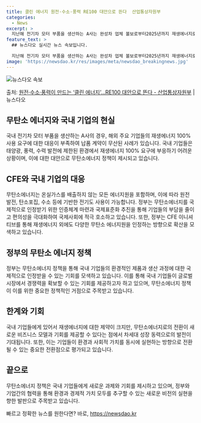 ```yaml
---
title: 클린 에너지 원전·수소·풍력 RE100 대안으로 뜬다  산업통상자원부
categories:
  - News
excerpt: >
  지난해 전기차 모터 부품을 생산하는 A사는 완성차 업체 볼보로부터2025년까지 재생에너지로만 전력을 100%…
feature_text: >
  ## 뉴스다오 실시간 뉴스 속보입니다.

  지난해 전기차 모터 부품을 생산하는 A사는 완성차 업체 볼보로부터2025년까지 재생에너지로만 전력을 100%…
image: 'https://newsdao.kr/res/images/meta/newsdao_breakingnews.jpg'
---
```


![뉴스다오 속보](https://newsdao.kr/res/images/meta/newsdao_breakingnews.jpg)

<p>출처: <a href="https://newsdao.kr/2931" rel="dofollow">원전·수소·풍력이 만드는 ‘클린 에너지’…RE100 대안으로 뜬다 - 산업통상자원부</a> | 뉴스다오</p>

<h2 data-ke-size="size26">무탄소 에너지와 국내 기업의 현실</h2>
국내 전기차 모터 부품을 생산하는 A사의 경우, 해외 주요 기업들의 재생에너지 100% 사용 요구에 대한 대응이 부족하여 납품 계약이 무산된 사례가 있습니다. 국내 기업들은 태양광, 풍력, 수력 발전에 제한된 환경에서 재생에너지 100% 요구에 부응하기 어려운 상황이며, 이에 대한 대안으로 무탄소에너지 정책이 제시되고 있습니다. 

<h2 data-ke-size="size26">CFE와 국내 기업의 대응</h2>
무탄소에너지는 온실가스를 배출하지 않는 모든 에너지원을 포함하며, 이에 따라 원전 발전, 탄소포집, 수소 등에 기반한 전기도 사용이 가능합니다. 정부는 무탄소에너지를 국제적으로 인정받기 위한 인증체계 마련과 국제표준화 추진을 통해 기업들의 부담을 줄이고 편의성을 극대화하여 국제사회에 적극 호소하고 있습니다. 또한, 정부는 CFE 이니셔티브를 통해 재생에너지 외에도 다양한 무탄소 에너지원을 인정하는 방향으로 확산을 모색하고 있습니다.

<h2 data-ke-size="size26">정부의 무탄소 에너지 정책</h2>
정부는 무탄소에너지 정책을 통해 국내 기업들의 환경적인 제품과 생산 과정에 대한 국제적으로 인정받을 수 있는 기회를 모색하고 있습니다. 이를 통해 국내 기업들이 글로벌 시장에서 경쟁력을 확보할 수 있는 기회를 제공하고자 하고 있으며, 무탄소에너지 정책이 이를 위한 중요한 정책적인 거점으로 주목받고 있습니다.

<h2 data-ke-size="size26">한계와 기회</h2>
국내 기업들에게 있어서 재생에너지에 대한 제약이 크지만, 무탄소에너지로의 전환이 새로운 비즈니스 모델과 기회를 제공할 수 있다는 점에서 차세대 성장 동력으로의 발전이 기대됩니다. 또한, 이는 기업들이 환경과 사회적 가치를 동시에 실현하는 방향으로 전환될 수 있는 중요한 전환점으로 평가되고 있습니다.

<h2 data-ke-size="size26">끝으로</h2>
무탄소에너지 정책은 국내 기업들에게 새로운 과제와 기회를 제시하고 있으며, 정부와 기업간의 협력을 통해 환경과 경제적 가치 모두를 추구할 수 있는 새로운 비전의 실현을 향한 발판으로 주목받고 있습니다. 

빠르고 정확한 뉴스를 원한다면? 바로, <a href="https://newsdao.kr" rel="dofollow">https://newsdao.kr</a>


    
